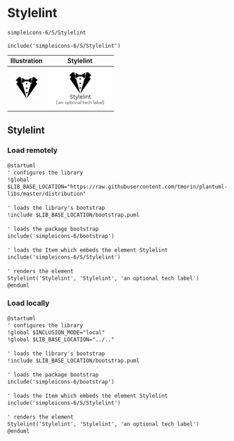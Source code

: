 # Stylelint


```text
simpleicons-6/S/Stylelint
```

```text
include('simpleicons-6/S/Stylelint')
```



| Illustration | Stylelint |
| :---: | :---: |
| ![illustration for Illustration](../../simpleicons-6/S/Stylelint.png) | ![illustration for Stylelint](../../simpleicons-6/S/Stylelint.Local.png) |




## Stylelint

### Load remotely
```plantuml
@startuml
' configures the library
!global $LIB_BASE_LOCATION="https://raw.githubusercontent.com/tmorin/plantuml-libs/master/distribution"

' loads the library's bootstrap
!include $LIB_BASE_LOCATION/bootstrap.puml

' loads the package bootstrap
include('simpleicons-6/bootstrap')

' loads the Item which embeds the element Stylelint
include('simpleicons-6/S/Stylelint')

' renders the element
Stylelint('Stylelint', 'Stylelint', 'an optional tech label')
@enduml
```

### Load locally
```plantuml
@startuml
' configures the library
!global $INCLUSION_MODE="local"
!global $LIB_BASE_LOCATION="../.."

' loads the library's bootstrap
!include $LIB_BASE_LOCATION/bootstrap.puml

' loads the package bootstrap
include('simpleicons-6/bootstrap')

' loads the Item which embeds the element Stylelint
include('simpleicons-6/S/Stylelint')

' renders the element
Stylelint('Stylelint', 'Stylelint', 'an optional tech label')
@enduml
```


